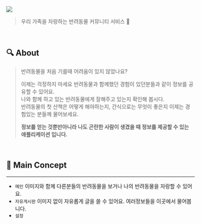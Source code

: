 <img src = "https://user-images.githubusercontent.com/76734067/170886150-2482745b-906f-4e69-a075-28844ce87c59.png">

> 우리 가족을 자랑하는 반려동물 커뮤니티 서비스 🐶

<br />

## 🔍 About
> 반려동물을 처음 기를때 어려움이 있지 않았나요?
>
> 이제는 걱정하지 마세요 반려동물과 함께했던 경험이 있던분들과 같이 정보를 공유할 수 있어요.<br>
> 나와 함께 하고 있는 반려동물에게 잘해주고 있는지 확인해 봅시다.<br>
> 반려동물의 첫 산책은 어떻게 해야하는지, 간식으로는 무엇이 좋은지 이제는 경험있는 분들께 물어보세요.
> 
> **정보를 얻는 것뿐만아니라 나도 곤란한 사람이 생겼을 때 정보를 제공할 수 있는 애플리케이션 입니다.**

<br>

## 🐶 Main Concept
---
* `메인` 이미지와 함께 다른분들의 반려동물을 보거나 나의 반려동물을 자랑할 수 있어요.
* `자유게시판` 이미지 없이 자유롭게 글을 쓸 수 있어요. 여러정보들을 이곳에서 물어봅니다.
* `설정` 
